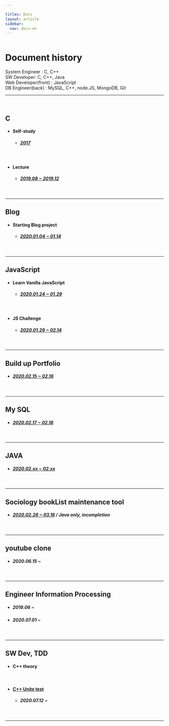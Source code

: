 ```yaml
---

titles: Docs
layout: article
sidebar:
  nav: docs-en
---
```



<img class="image image--xl" src=""/>


# **Document history**



System Engineer : C, C++    
SW Developer: C, C++, Java    
Web Developer(front) : JavaScript      
DB Engineer(back) : MySQL, C++, node.JS, MongoDB, Git    

---


​        

## C        

+ #### **Self-study**        
  + ##### [2017](http://www.yes24.com/Product/Goods/4333686)   

​        

+ #### **Lecture**    
  + ##### [2019.08 ~ 2019.12](http://www.yes24.com/Product/Goods/38946212)      

​     

---

## Blog 

+ #### **Starting Blog project**     
  + ##### [2020.01.04 ~ 01.14](https://dongsub-joung.github.io/archive.html?tag=Jekyll)      

​        


---

## JavaScript        

+ #### **Learn Vanilla JavaScript**        
  + ##### [2020.01.24 ~ 01.29](https://dongsub-joung.github.io/archive.html?tag=vanilla+JavaScript)      

​        

+ #### **JS Challenge**    
  + ##### [2020.01.29 ~ 02.14](https://dongsub-joung.github.io/archive.html?tag=VanillaJS+Challenge)        

​    

---

##  Build up Portfolio     
+ ##### [2020.02.15 ~ 02.16](https://dongsub-joung.github.io/archive.html?tag=portfolio)        

​        


---

##  My SQL     
+ ##### [2020.02.17 ~ 02.18](https://dongsub-joung.github.io/archive.html?tag=SQL)        

​        


---

## JAVA     
+ ##### [2020.02.xx ~ 02.xx](https://opentutorials.org/course/1223)   

​        


---

## Sociology bookList maintenance tool     
+ ##### [2020.02.26 ~ 03.16](https://dongsub-joung.github.io/archive.html?tag=%EB%8F%84%EC%84%9C%EA%B4%80%EB%A6%AC)  /  Java only, incompletion      

​        


---

## youtube clone     
+ ##### 2020.06.15 ~     
  

​        


---

##  Engineer Information Processing            
+ ##### 2019.06 ~     
+ ##### 2020.07.01 ~        

​        


---

## SW Dev, TDD            

+ #### C++ theory     

​        


+ #### [C++ Unite test](https://comento.kr/edu/schedule/1355)
  + ##### 2020.07.12 ~     

​        


---